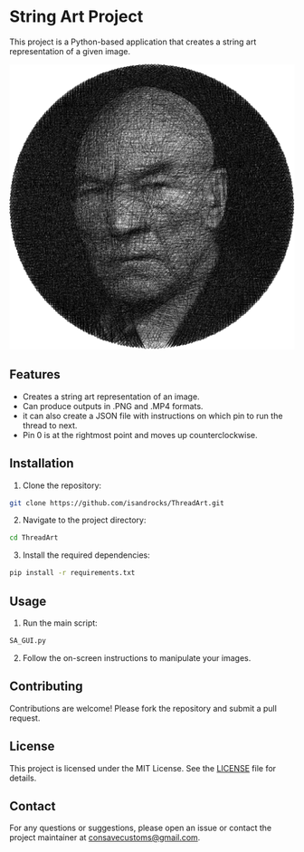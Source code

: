 # String Art Project

This project is a Python-based application that creates a string art representation of a given image.



[![Demo](./thumbnail.png)](https://www.youtube.com/watch?v=oIXXaKVdeNM)



## Features

- Creates a string art representation of an image.
- Can produce outputs in .PNG and .MP4 formats.
- it can also create a JSON file with instructions on which pin to run the thread to next.
- Pin 0 is at the rightmost point and moves up counterclockwise.

## Installation

1. Clone the repository:
  ```sh
  git clone https://github.com/isandrocks/ThreadArt.git
  ```
2. Navigate to the project directory:
  ```sh
  cd ThreadArt
  ```
3. Install the required dependencies:
  ```sh
  pip install -r requirements.txt
  ```

## Usage

1. Run the main script:
  ```sh
  SA_GUI.py
  ```
2. Follow the on-screen instructions to manipulate your images.

## Contributing

Contributions are welcome! Please fork the repository and submit a pull request.

## License

This project is licensed under the MIT License. See the [LICENSE](LICENSE) file for details.

## Contact

For any questions or suggestions, please open an issue or contact the project maintainer at consavecustoms@gmail.com.
